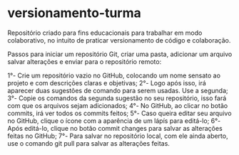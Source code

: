 # versionamento-turma
Repositório criado para fins educacionais para trabalhar em modo colaborativo, no intuito de praticar versionamento de código e colaboração.

Passos para iniciar um repositório Git, criar uma pasta, adicionar um arquivo salvar alterações e enviar para o repositório remoto:

1°- Crie um repositório vazio no GitHub, colocando um nome sensato ao projeto e com descrições claras e objetivas;
2°- Logo após isso, irá aparecer duas sugestões de comando para serem usadas. Use a segunda;
3°- Copie os comandos da segunda sugestão no seu repositório, isso fará com que os arquivos sejam adicionados;
4°- No GitHub, ao clicar no botão commits, irá ver todos os commits feitos;
5°- Caso queira editar seu arquivo no GitHub, clique o ícone com a aparência de um lápís para editá-lo;
6°- Após editá-lo, clique no botão commit changes para salvar as alterações feitas no GitHub;
7°- Para salvar no repositório local, com ele ainda aberto, use o comando git pull para salvar as alterações feitas.